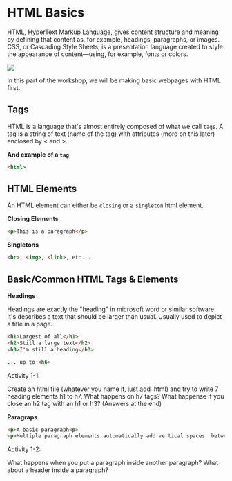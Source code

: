 # HTML Basics

HTML, HyperText Markup Language, gives content structure and meaning by defining that content as, for example, headings, paragraphs, or images. CSS, or Cascading Style Sheets, is a presentation language created to style the appearance of content—using, for example, fonts or colors.

![](https://i.pinimg.com/originals/7c/51/64/7c516430739e108764378d2a461b5c8f.jpg)

In this part of the workshop, we will be making basic webpages with HTML first.

## Tags

HTML is a language that's almost entirely composed of what we call `tags`. A tag is a string of text (name of the tag) with attributes (more on this later) enclosed by < and >.

__And example of a `tag`__

```html
<html>
```

## HTML Elements

An HTML element can either be `closing` or a `singleton` html element.

__Closing Elements__

```html
<p>This is a paragraph</p>
```

__Singletons__

```html
<br>, <img>, <link>, etc...
```

## Basic/Common HTML Tags & Elements

__Headings__

Headings are exactly the "heading" in microsoft word or similar software. It's describes a text that should be larger than usual. Usually used to depict a title in a page.

```html
<h1>Largest of all</h1>
<h2>Still a large text</h2>
<h3>I'm still a heading</h3>

... up to <h6>
```

Activity 1-1:

Create an html file (whatever you name it, just add .html) and try to write 7 heading elements h1 to h7. What happens on h7 tags? What happense if you close an h2 tag with an h1 or h3?
(Answers at the end)

__Paragraps__

```html
<p>A basic paragraph<p>
<p>Multiple paragraph elements automatically add vertical spaces  between each other. Effectively imitating a paragraph in a letter.</p>
```

Activity 1-2:

What happens when you put a paragraph inside another paragraph? What about a header inside a paragraph?

